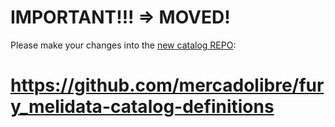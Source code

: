 # IMPORTANT!!! => MOVED!

Please make your changes into the [new catalog REPO](https://github.com/mercadolibre/fury_melidata-catalog-definitions):

# https://github.com/mercadolibre/fury_melidata-catalog-definitions

